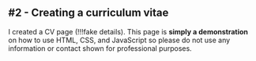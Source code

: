## #2 - Creating a curriculum vitae

I created a CV page (!!!fake details). This page is **simply a demonstration** on how to use HTML, CSS, and JavaScript so please do not use any information or contact shown for professional purposes.
